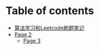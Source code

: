 # Table of contents

* [算法学习和Leetcode刷题笔记](README.md)
* [Page 2](page-2/README.md)
  * [Page 3](page-2/page-3.md)
